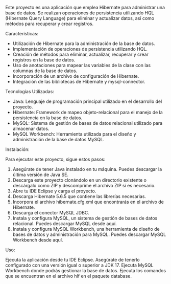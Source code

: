 Este proyecto es una aplicación que emplea Hibernate para administrar una base de datos. Se realizan operaciones de persistencia utilizando HQL (Hibernate Query Language) para eliminar y actualizar datos, así como métodos para recuperar y crear registros.

Características:

- Utilización de Hibernate para la administración de la base de datos.
- Implementación de operaciones de persistencia utilizando HQL.
- Creación de métodos para eliminar, actualizar, recuperar y crear registros en la base de datos.
- Uso de anotaciones para mapear las variables de la clase con las columnas de la base de datos.
- Incorporación de un archivo de configuración de Hibernate.
- Integración de las bibliotecas de Hibernate y mysql-connector.

Tecnologías Utilizadas:

- Java: Lenguaje de programación principal utilizado en el desarrollo del proyecto.
- Hibernate: Framework de mapeo objeto-relacional para el manejo de la persistencia en la base de datos.
- MySQL: Sistema de gestión de bases de datos relacional utilizado para almacenar datos.
- MySQL Workbench: Herramienta utilizada para el diseño y administración de la base de datos MySQL.

Instalación:

Para ejecutar este proyecto, sigue estos pasos:

1. Asegúrate de tener Java instalado en tu máquina. Puedes descargar la última versión de Java SE.
2. Descarga este proyecto clonándolo en un directorio existente o descárgalo como ZIP y descomprime el archivo ZIP si es necesario.
3. Abre tu IDE Eclipse y carga el proyecto.
4. Descarga Hibernate 5.6.5 que contiene las librerías necesarias.
5. Incorpora el archivo hibernate.cfg.xml que encontrarás en el archivo de Hibernate.
6. Descarga el conector MySQL JDBC.
7. Instala y configura MySQL, un sistema de gestión de bases de datos relacional. Puedes descargar MySQL desde aquí.
8. Instala y configura MySQL Workbench, una herramienta de diseño de bases de datos y administración para MySQL. Puedes descargar MySQL Workbench desde aquí.

Uso:

Ejecuta la aplicación desde tu IDE Eclipse. Asegúrate de tenerlo configurado con una versión igual o superior a JDK 17.
Ejecuta MySQL Workbench donde podrás gestionar la base de datos. Ejecuta los comandos que se encuentran en el archivo hlf en el paquete database.

